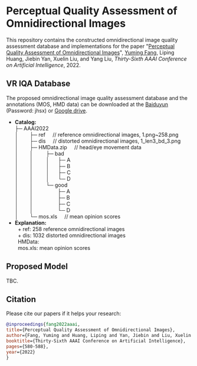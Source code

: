 # Perceptual Quality Assessment of Omnidirectional Images

This repository contains the constructed omnidirectional image quality assessment database and implementations for the paper "[Perceptual Quality Assessment of Omnidirectional Images](https://aaai-2022.virtualchair.net/poster_aaai4008)", [Yuming Fang](http://sim.jxufe.cn/JDMKL/ymfang.html), Liping Huang, Jiebin Yan, Xuelin Liu, and Yang Liu, *Thirty-Sixth AAAI Conference on Artificial Intelligence*, 2022.

## VR IQA Database
The proposed omnidirectional image quality assessment database and the annotations (MOS, HMD data) can be downloaded at the [Baiduyun](https://pan.baidu.com/s/1DRDeEf3yWRKuzJ7_BT3GjA) (Password: jhsx) or [Google drive](https://drive.google.com/drive/folders/1ro9D6LOhpd-t6f_X0P5Rx5dkgF8fDJPS?usp=sharing).
+ **Catalog:**<br>
├─&nbsp;AAAI2022<br>
│&nbsp;&nbsp;&nbsp;&nbsp;&nbsp;&nbsp;&nbsp;&nbsp;├─&nbsp;ref        &nbsp;&nbsp;&nbsp;&nbsp;// reference omnidirectional images, 1.png~258.png<br>
│&nbsp;&nbsp;&nbsp;&nbsp;&nbsp;&nbsp;&nbsp;&nbsp;├─&nbsp;dis        &nbsp;&nbsp;&nbsp;&nbsp;// distorted omnidirectional images, 1_len3_bd_3.png<br>
│&nbsp;&nbsp;&nbsp;&nbsp;&nbsp;&nbsp;&nbsp;&nbsp;├─&nbsp;HMData.zip &nbsp;&nbsp;&nbsp;&nbsp;// head/eye movement data<br>
│&nbsp;&nbsp;&nbsp;&nbsp;&nbsp;&nbsp;&nbsp;&nbsp;│&nbsp;&nbsp;&nbsp;&nbsp;&nbsp;&nbsp;&nbsp;&nbsp;&nbsp;├─&nbsp;bad<br>
│&nbsp;&nbsp;&nbsp;&nbsp;&nbsp;&nbsp;&nbsp;&nbsp;│&nbsp;&nbsp;&nbsp;&nbsp;&nbsp;&nbsp;&nbsp;&nbsp;&nbsp;│&nbsp;&nbsp;&nbsp;&nbsp;&nbsp;&nbsp;├─&nbsp;A<br>
│&nbsp;&nbsp;&nbsp;&nbsp;&nbsp;&nbsp;&nbsp;&nbsp;│&nbsp;&nbsp;&nbsp;&nbsp;&nbsp;&nbsp;&nbsp;&nbsp;&nbsp;│&nbsp;&nbsp;&nbsp;&nbsp;&nbsp;&nbsp;├─&nbsp;B<br>
│&nbsp;&nbsp;&nbsp;&nbsp;&nbsp;&nbsp;&nbsp;&nbsp;│&nbsp;&nbsp;&nbsp;&nbsp;&nbsp;&nbsp;&nbsp;&nbsp;&nbsp;│&nbsp;&nbsp;&nbsp;&nbsp;&nbsp;&nbsp;├─&nbsp;C<br>
│&nbsp;&nbsp;&nbsp;&nbsp;&nbsp;&nbsp;&nbsp;&nbsp;│&nbsp;&nbsp;&nbsp;&nbsp;&nbsp;&nbsp;&nbsp;&nbsp;&nbsp;│&nbsp;&nbsp;&nbsp;&nbsp;&nbsp;&nbsp;└─&nbsp;D<br>
│&nbsp;&nbsp;&nbsp;&nbsp;&nbsp;&nbsp;&nbsp;&nbsp;│&nbsp;&nbsp;&nbsp;&nbsp;&nbsp;&nbsp;&nbsp;&nbsp;&nbsp;└─&nbsp;good<br>
│&nbsp;&nbsp;&nbsp;&nbsp;&nbsp;&nbsp;&nbsp;&nbsp;│&nbsp;&nbsp;&nbsp;&nbsp;&nbsp;&nbsp;&nbsp;&nbsp;&nbsp;&nbsp;&nbsp;&nbsp;&nbsp;&nbsp;&nbsp;&nbsp;&nbsp;├─&nbsp;A<br>
│&nbsp;&nbsp;&nbsp;&nbsp;&nbsp;&nbsp;&nbsp;&nbsp;│&nbsp;&nbsp;&nbsp;&nbsp;&nbsp;&nbsp;&nbsp;&nbsp;&nbsp;&nbsp;&nbsp;&nbsp;&nbsp;&nbsp;&nbsp;&nbsp;&nbsp;├─&nbsp;B<br>
│&nbsp;&nbsp;&nbsp;&nbsp;&nbsp;&nbsp;&nbsp;&nbsp;│&nbsp;&nbsp;&nbsp;&nbsp;&nbsp;&nbsp;&nbsp;&nbsp;&nbsp;&nbsp;&nbsp;&nbsp;&nbsp;&nbsp;&nbsp;&nbsp;&nbsp;├─&nbsp;C<br>
│&nbsp;&nbsp;&nbsp;&nbsp;&nbsp;&nbsp;&nbsp;&nbsp;│&nbsp;&nbsp;&nbsp;&nbsp;&nbsp;&nbsp;&nbsp;&nbsp;&nbsp;&nbsp;&nbsp;&nbsp;&nbsp;&nbsp;&nbsp;&nbsp;&nbsp;└─&nbsp;D<br>
│&nbsp;&nbsp;&nbsp;&nbsp;&nbsp;&nbsp;&nbsp;&nbsp;└─&nbsp;mos.xls    &nbsp;&nbsp;&nbsp;&nbsp;// mean opinion scores
+ **Explanation:**<br>
&nbsp; + ref: 258 reference omnidirectional images <br>
&nbsp; + dis: 1032 distorted omnidirectional images <br>
&nbsp; HMData: <br>
&nbsp; mos.xls: mean opinion scores
## Proposed Model
TBC.


## Citation
Please cite our papers if it helps your research:
```bibtex
@inproceedings{fang2022aaai,
title={Perceptual Quality Assessment of Omnidirectional Images},
author={Fang, Yuming and Huang, Liping and Yan, Jiebin and Liu, Xuelin and Liu, Yang},
booktitle={Thirty-Sixth AAAI Conference on Artificial Intelligence},
pages={580-588},
year={2022}
}
